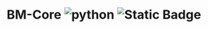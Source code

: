 # BM-Core ![python](https://img.shields.io/badge/python-v3.13.3-3670A0?style=for-the-badge&logo=python&logoColor=ffdd54) ![Static Badge](https://img.shields.io/badge/django-v3.13.3-3670A0?logo=django&logoColor=%23ffffff&labelColor=%230C4B33&color=%230E1117)
